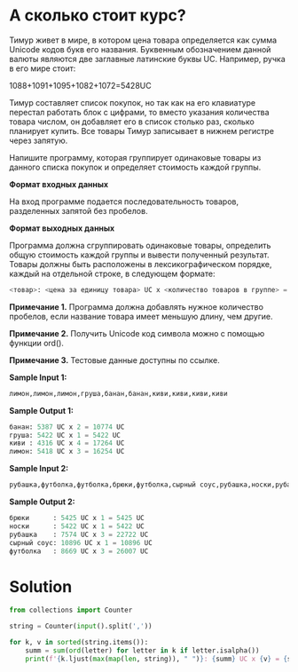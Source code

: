 # А сколько стоит курс?

Тимур живет в мире, в котором цена товара определяется как сумма Unicode кодов букв его названия. Буквенным обозначением
данной валюты являются две заглавные латинские буквы UC. Например, ручка в его мире стоит:

1088+1091+1095+1082+1072=5428UC

Тимур составляет список покупок, но так как на его клавиатуре перестал работать блок с цифрами, то вместо указания
количества товара числом, он добавляет его в список столько раз, сколько планирует купить. Все товары Тимур записывает в
нижнем регистре через запятую.

Напишите программу, которая группирует одинаковые товары из данного списка покупок и определяет стоимость каждой группы.

**Формат входных данных**

На вход программе подается последовательность товаров, разделенных запятой без пробелов.

**Формат выходных данных**

Программа должна сгруппировать одинаковые товары, определить общую стоимость каждой группы и вывести полученный
результат. Товары должны быть расположены в лексикографическом порядке, каждый на отдельной строке, в следующем формате:

```python
<товар>: <цена за единицу товара> UC x <количество товаров в группе> = <общая стоимость группы> UC
```

**Примечание 1.** Программа должна добавлять нужное количество пробелов, если название товара имеет меньшую длину, чем
другие.

**Примечание 2.** Получить Unicode код символа можно с помощью функции ord().

**Примечание 3.** Тестовые данные доступны по ссылке.

**Sample Input 1:**

```python
лимон,лимон,лимон,груша,банан,банан,киви,киви,киви,киви
```

**Sample Output 1:**

```python
банан: 5387 UC x 2 = 10774 UC
груша: 5422 UC x 1 = 5422 UC
киви : 4316 UC x 4 = 17264 UC
лимон: 5418 UC x 3 = 16254 UC
```

**Sample Input 2:**

```python
рубашка,футболка,футболка,брюки,футболка,сырный соус,рубашка,носки,рубашка
```

**Sample Output 2:**

```python
брюки      : 5425 UC x 1 = 5425 UC
носки      : 5422 UC x 1 = 5422 UC
рубашка    : 7574 UC x 3 = 22722 UC
сырный соус: 10896 UC x 1 = 10896 UC
футболка   : 8669 UC x 3 = 26007 UC
```

# Solution

```python
from collections import Counter

string = Counter(input().split(','))

for k, v in sorted(string.items()):
    summ = sum(ord(letter) for letter in k if letter.isalpha())
    print(f'{k.ljust(max(map(len, string)), " ")}: {summ} UC x {v} = {summ * v} UC')
```
